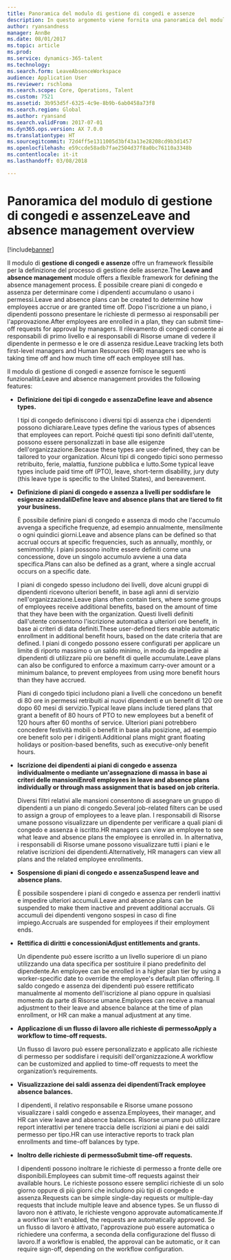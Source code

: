 ```yaml
---
title: Panoramica del modulo di gestione di congedi e assenze
description: In questo argomento viene fornita una panoramica del modulo di gestione di congedi e assenze.
author: ryansandness
manager: AnnBe
ms.date: 08/01/2017
ms.topic: article
ms.prod: 
ms.service: dynamics-365-talent
ms.technology: 
ms.search.form: LeaveAbsenceWorkspace
audience: Application User
ms.reviewer: rschloma
ms.search.scope: Core, Operations, Talent
ms.custom: 7521
ms.assetid: 3b953d5f-6325-4c9e-8b9b-6ab0458a73f8
ms.search.region: Global
ms.author: ryansand
ms.search.validFrom: 2017-07-01
ms.dyn365.ops.version: AX 7.0.0
ms.translationtype: HT
ms.sourcegitcommit: 72d4ff5e1311005d3bf43a13e28208cd9b3d1457
ms.openlocfilehash: e59ccde58adb7fae2504d37f8a0bc76110a3348b
ms.contentlocale: it-it
ms.lasthandoff: 03/08/2018

---
```

# <a name="leave-and-absence-management-overview"></a><span data-ttu-id="213f3-103">Panoramica del modulo di gestione di congedi e assenze</span><span class="sxs-lookup"><span data-stu-id="213f3-103">Leave and absence management overview</span></span>

[!include[banner](includes/banner.md)]

<span data-ttu-id="213f3-104">Il modulo di **gestione di congedi e assenze** offre un framework flessibile per la definizione del processo di gestione delle assenze.</span><span class="sxs-lookup"><span data-stu-id="213f3-104">The **Leave and absence management** module offers a flexible framework for defining the absence management process.</span></span> <span data-ttu-id="213f3-105">È possibile creare piani di congedo e assenza per determinare come i dipendenti accumulano o usano i permessi.</span><span class="sxs-lookup"><span data-stu-id="213f3-105">Leave and absence plans can be created to determine how employees accrue or are granted time off.</span></span> <span data-ttu-id="213f3-106">Dopo l'iscrizione a un piano, i dipendenti possono presentare le richieste di permesso ai responsabili per l'approvazione.</span><span class="sxs-lookup"><span data-stu-id="213f3-106">After employees are enrolled in a plan, they can submit time-off requests for approval by managers.</span></span> <span data-ttu-id="213f3-107">Il rilevamento di congedi consente ai responsabili di primo livello e ai responsabili di Risorse umane di vedere il dipendente in permesso e le ore di assenza residue.</span><span class="sxs-lookup"><span data-stu-id="213f3-107">Leave tracking lets both first-level managers and Human Resources (HR) managers see who is taking time off and how much time off each employee still has.</span></span>  

<span data-ttu-id="213f3-108">Il modulo di gestione di congedi e assenze fornisce le seguenti funzionalità:</span><span class="sxs-lookup"><span data-stu-id="213f3-108">Leave and absence management provides the following features:</span></span> 

- <span data-ttu-id="213f3-109">**Definizione dei tipi di congedo e assenza**</span><span class="sxs-lookup"><span data-stu-id="213f3-109">**Define leave and absence types.**</span></span>

    <span data-ttu-id="213f3-110">I tipi di congedo definiscono i diversi tipi di assenza che i dipendenti possono dichiarare.</span><span class="sxs-lookup"><span data-stu-id="213f3-110">Leave types define the various types of absences that employees can report.</span></span> <span data-ttu-id="213f3-111">Poiché questi tipi sono definiti dall'utente, possono essere personalizzati in base alle esigenze dell'organizzazione.</span><span class="sxs-lookup"><span data-stu-id="213f3-111">Because these types are user-defined, they can be tailored to your organization.</span></span> <span data-ttu-id="213f3-112">Alcuni tipi di congedo tipici sono permesso retribuito, ferie, malattia, funzione pubblica e lutto.</span><span class="sxs-lookup"><span data-stu-id="213f3-112">Some typical leave types include paid time off (PTO), leave, short-term disability, jury duty (this leave type is specific to the United States), and bereavement.</span></span> 

- <span data-ttu-id="213f3-113">**Definizione di piani di congedo e assenza a livelli per soddisfare le esigenze aziendali**</span><span class="sxs-lookup"><span data-stu-id="213f3-113">**Define leave and absence plans that are tiered to fit your business.**</span></span>

    <span data-ttu-id="213f3-114">È possibile definire piani di congedo e assenza di modo che l'accumulo avvenga a specifiche frequenze, ad esempio annualmente, mensilmente o ogni quindici giorni.</span><span class="sxs-lookup"><span data-stu-id="213f3-114">Leave and absence plans can be defined so that accrual occurs at specific frequencies, such as annually, monthly, or semimonthly.</span></span> <span data-ttu-id="213f3-115">I piani possono inoltre essere definiti come una concessione, dove un singolo accumulo avviene a una data specifica.</span><span class="sxs-lookup"><span data-stu-id="213f3-115">Plans can also be defined as a grant, where a single accrual occurs on a specific date.</span></span> 

    <span data-ttu-id="213f3-116">I piani di congedo spesso includono dei livelli, dove alcuni gruppi di dipendenti ricevono ulteriori benefit, in base agli anni di servizio nell'organizzazione.</span><span class="sxs-lookup"><span data-stu-id="213f3-116">Leave plans often contain tiers, where some groups of employees receive additional benefits, based on the amount of time that they have been with the organization.</span></span> <span data-ttu-id="213f3-117">Questi livelli definiti dall'utente consentono l'iscrizione automatica a ulteriori ore benefit, in base ai criteri di data definiti.</span><span class="sxs-lookup"><span data-stu-id="213f3-117">These user-defined tiers enable automatic enrollment in additional benefit hours, based on the date criteria that are defined.</span></span> <span data-ttu-id="213f3-118">I piani di congedo possono essere configurati per applicare un limite di riporto massimo o un saldo minimo, in modo da impedire ai dipendenti di utilizzare più ore benefit di quelle accumulate.</span><span class="sxs-lookup"><span data-stu-id="213f3-118">Leave plans can also be configured to enforce a maximum carry-over amount or a minimum balance, to prevent employees from using more benefit hours than they have accrued.</span></span> 

    <span data-ttu-id="213f3-119">Piani di congedo tipici includono piani a livelli che concedono un benefit di 80 ore in permessi retribuiti ai nuovi dipendenti e un benefit di 120 ore dopo 60 mesi di servizio.</span><span class="sxs-lookup"><span data-stu-id="213f3-119">Typical leave plans include tiered plans that grant a benefit of 80 hours of PTO to new employees but a benefit of 120 hours after 60 months of service.</span></span> <span data-ttu-id="213f3-120">Ulteriori piani potrebbero concedere festività mobili o benefit in base alla posizione, ad esempio ore benefit solo per i dirigenti.</span><span class="sxs-lookup"><span data-stu-id="213f3-120">Additional plans might grant floating holidays or position-based benefits, such as executive-only benefit hours.</span></span>

- <span data-ttu-id="213f3-121">**Iscrizione dei dipendenti ai piani di congedo e assenza individualmente o mediante un'assegnazione di massa in base ai criteri delle mansioni**</span><span class="sxs-lookup"><span data-stu-id="213f3-121">**Enroll employees in leave and absence plans individually or through mass assignment that is based on job criteria.**</span></span>

    <span data-ttu-id="213f3-122">Diversi filtri relativi alle mansioni consentono di assegnare un gruppo di dipendenti a un piano di congedo.</span><span class="sxs-lookup"><span data-stu-id="213f3-122">Several job-related filters can be used to assign a group of employees to a leave plan.</span></span> <span data-ttu-id="213f3-123">I responsabili di Risorse umane possono visualizzare un dipendente per verificare a quali piani di congedo e assenza è iscritto.</span><span class="sxs-lookup"><span data-stu-id="213f3-123">HR managers can view an employee to see what leave and absence plans the employee is enrolled in.</span></span> <span data-ttu-id="213f3-124">In alternativa, i responsabili di Risorse umane possono visualizzare tutti i piani e le relative iscrizioni dei dipendenti.</span><span class="sxs-lookup"><span data-stu-id="213f3-124">Alternatively, HR managers can view all plans and the related employee enrollments.</span></span>

- <span data-ttu-id="213f3-125">**Sospensione di piani di congedo e assenza**</span><span class="sxs-lookup"><span data-stu-id="213f3-125">**Suspend leave and absence plans.**</span></span>

    <span data-ttu-id="213f3-126">È possibile sospendere i piani di congedo e assenza per renderli inattivi e impedire ulteriori accumuli.</span><span class="sxs-lookup"><span data-stu-id="213f3-126">Leave and absence plans can be suspended to make them inactive and prevent additional accruals.</span></span> <span data-ttu-id="213f3-127">Gli accumuli dei dipendenti vengono sospesi in caso di fine impiego.</span><span class="sxs-lookup"><span data-stu-id="213f3-127">Accruals are suspended for employees if their employment ends.</span></span>  

- <span data-ttu-id="213f3-128">**Rettifica di diritti e concessioni**</span><span class="sxs-lookup"><span data-stu-id="213f3-128">**Adjust entitlements and grants.**</span></span>

    <span data-ttu-id="213f3-129">Un dipendente può essere iscritto a un livello superiore di un piano utilizzando una data specifica per sostituire il piano predefinito del dipendente.</span><span class="sxs-lookup"><span data-stu-id="213f3-129">An employee can be enrolled in a higher plan tier by using a worker-specific date to override the employee's default plan offering.</span></span> <span data-ttu-id="213f3-130">Il saldo congedo e assenza dei dipendenti può essere rettificato manualmente al momento dell'iscrizione al piano oppure in qualsiasi momento da parte di Risorse umane.</span><span class="sxs-lookup"><span data-stu-id="213f3-130">Employees can receive a manual adjustment to their leave and absence balance at the time of plan enrollment, or HR can make a manual adjustment at any time.</span></span> 

- <span data-ttu-id="213f3-131">**Applicazione di un flusso di lavoro alle richieste di permesso**</span><span class="sxs-lookup"><span data-stu-id="213f3-131">**Apply a workflow to time-off requests.**</span></span>

     <span data-ttu-id="213f3-132">Un flusso di lavoro può essere personalizzato e applicato alle richieste di permesso per soddisfare i requisiti dell'organizzazione.</span><span class="sxs-lookup"><span data-stu-id="213f3-132">A workflow can be customized and applied to time-off requests to meet the organization’s requirements.</span></span>  

- <span data-ttu-id="213f3-133">**Visualizzazione dei saldi assenza dei dipendenti**</span><span class="sxs-lookup"><span data-stu-id="213f3-133">**Track employee absence balances.**</span></span>

    <span data-ttu-id="213f3-134">I dipendenti, il relativo responsabile e Risorse umane possono visualizzare i saldi congedo e assenza.</span><span class="sxs-lookup"><span data-stu-id="213f3-134">Employees, their manager, and HR can view leave and absence balances.</span></span> <span data-ttu-id="213f3-135">Risorse umane può utilizzare report interattivi per tenere traccia delle iscrizioni ai piani e dei saldi permesso per tipo.</span><span class="sxs-lookup"><span data-stu-id="213f3-135">HR can use interactive reports to track plan enrollments and time-off balances by type.</span></span> 

- <span data-ttu-id="213f3-136">**Inoltro delle richieste di permesso**</span><span class="sxs-lookup"><span data-stu-id="213f3-136">**Submit time-off requests.**</span></span>

    <span data-ttu-id="213f3-137">I dipendenti possono inoltrare le richieste di permesso a fronte delle ore disponibili.</span><span class="sxs-lookup"><span data-stu-id="213f3-137">Employees can submit time-off requests against their available hours.</span></span> <span data-ttu-id="213f3-138">Le richieste possono essere semplici richieste di un solo giorno oppure di più giorni che includono più tipi di congedo e assenza.</span><span class="sxs-lookup"><span data-stu-id="213f3-138">Requests can be simple single-day requests or multiple-day requests that include multiple leave and absence types.</span></span> <span data-ttu-id="213f3-139">Se un flusso di lavoro non è attivato, le richieste vengono approvate automaticamente.</span><span class="sxs-lookup"><span data-stu-id="213f3-139">If a workflow isn't enabled, the requests are automatically approved.</span></span> <span data-ttu-id="213f3-140">Se un flusso di lavoro è attivato, l'approvazione può essere automatica o richiedere una conferma, a seconda della configurazione del flusso di lavoro.</span><span class="sxs-lookup"><span data-stu-id="213f3-140">If a workflow is enabled, the approval can be automatic, or it can require sign-off, depending on the workflow configuration.</span></span>

